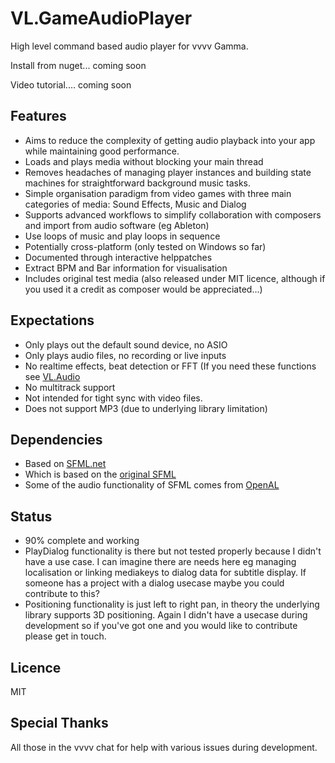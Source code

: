# VL.GameAudioPlayer
High level command based audio player for vvvv Gamma.

Install from nuget... coming soon 

Video tutorial.... coming soon 


## Features 
* Aims to reduce the complexity of getting audio playback into your app while maintaining good performance.
* Loads and plays media without blocking your main thread 
* Removes headaches of managing player instances and building state machines for straightforward background music tasks. 
* Simple organisation paradigm from video games with three main categories of media: Sound Effects, Music and Dialog
* Supports advanced workflows to simplify collaboration with composers and import from audio software (eg Ableton) 
* Use loops of music and play loops in sequence
* Potentially cross-platform (only tested on Windows so far)  
* Documented through interactive helppatches 
* Extract BPM and Bar information for visualisation 
* Includes original test media (also released under MIT licence, although if you used it a credit as composer would be appreciated...)  

## Expectations
* Only plays out the default sound device, no ASIO 
* Only plays audio files, no recording or live inputs 
* No realtime effects, beat detection or FFT 
(If you need these functions see [VL.Audio](https://github.com/vvvv/VL.Audio) 
* No multitrack support 
* Not intended for tight sync with video files.  
* Does not support MP3 (due to underlying library limitation) 

## Dependencies 
* Based on [SFML.net](https://github.com/SFML/SFML.Net)
* Which is based on the [original SFML](https://www.sfml-dev.org/)
* Some of the audio functionality of SFML comes from [OpenAL](https://www.openal.org/)

## Status 
* 90% complete and working 
* PlayDialog functionality is there but not tested properly because I didn't have a use case. I can imagine there are needs here eg managing localisation or linking mediakeys to dialog data for subtitle display. If someone has a project with a dialog usecase maybe you could contribute to this? 
* Positioning functionality is just left to right pan, in theory the underlying library supports 3D positioning. Again I didn't have a usecase during development so if you've got one and you would like to contribute please get in touch. 

## Licence 
MIT 

## Special Thanks
All those in the vvvv chat for help with various issues during development. 
 
